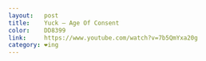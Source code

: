 ```yaml
---
layout:   post
title:    Yuck – Age Of Consent
color:    DD8399
link:     https://www.youtube.com/watch?v=7b5QmYxa20g
category: ❤ing
---
```


<div class="large embed" data-url="https://www.youtube.com/watch?v=7b5QmYxa20g">
    
</div>
